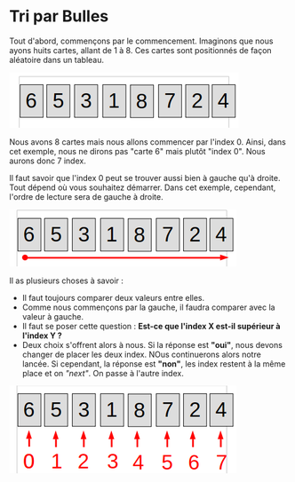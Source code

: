 # Tri par Bulles 

Tout d'abord, commençons par le commencement. Imaginons que nous ayons huits cartes, allant de 1 à 8. Ces cartes sont positionnés de façon aléatoire dans un tableau.

![](cartes.png)

Nous avons 8 cartes mais nous allons commencer par l'index 0. Ainsi, dans cet exemple, nous ne dirons pas "carte 6" mais plutôt "index 0". Nous aurons donc 7 index.

Il faut savoir que l'index 0 peut se trouver aussi bien à gauche qu'à droite. Tout dépend où vous souhaitez démarrer. Dans cet exemple, cependant, l'ordre de lecture sera de gauche à droite.

![](ordre.png)

Il as plusieurs choses à savoir :

* Il faut toujours comparer deux valeurs entre elles.
* Comme nous commençons par la gauche, il faudra comparer avec la valeur à gauche.
* Il faut se poser cette question : **Est-ce que l'index X est-il supérieur à l'index Y ?**
* Deux choix s'offrent alors à nous. Si la réponse est **"oui"**, nous devons changer de placer les deux index. NOus continuerons alors notre lancée. Si cependant, la réponse est **"non"**, les index restent à la même place et on _"next"_. On passe à l'autre index.

![](index.png)